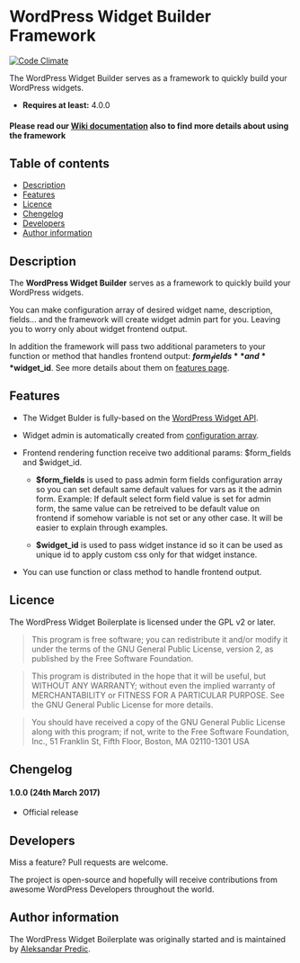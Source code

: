 # WordPress Widget Builder Framework

[![Code Climate](https://codeclimate.com/github/AleksandarPredic/WordPress-Widget-Builder/badges/gpa.svg)](https://codeclimate.com/github/AleksandarPredic/WordPress-Widget-Builder)

The WordPress Widget Builder serves as a framework to quickly build your WordPress widgets.

* **Requires at least:** 4.0.0 

#### Please read our [Wiki documentation](https://github.com/AleksandarPredic/WordPress-Widget-Builder/wiki) also to find more details about using the framework

## Table of contents

* [Description](#description)
* [Features](#features)
* [Licence](#licence)
* [Chengelog](#chengelog)
* [Developers](#developers)
* [Author information](#author-information)


## Description

The **WordPress Widget Builder** serves as a framework to quickly build your WordPress widgets.

You can make configuration array of desired widget name, description, fields... and the framework will create widget admin part for you. Leaving you to worry only about widget frontend output. 

In addition the framework will pass two additional parameters to your function or method that handles frontend output: **$form_fields** and **$widget_id**. See more details about them on [features page](https://github.com/AleksandarPredic/WordPress-Widget-Builder/wiki/Features).


## Features

* The Widget Bulder is fully-based on the [WordPress Widget API](https://codex.wordpress.org/Widgets_API).
* Widget admin is automatically created from [configuration array](https://github.com/AleksandarPredic/WordPress-Widget-Builder/wiki/Usage).
* Frontend rendering function receive two additional params: $form_fields and $widget_id. 

    * **$form_fields** is used to pass admin form fields configuration array so you can set default same default values for vars as it the admin form. Example: If default select form field value is set for admin form, the same value can be retreived to be default value on frontend if somehow variable is not set or any other case. It will be easier to explain through examples.

    * **$widget_id** is used to pass widget instance id so it can be used as unique id to apply custom css only for that widget instance.

* You can use function or class method to handle frontend output.


## Licence

The WordPress Widget Boilerplate is licensed under the GPL v2 or later.

>This program is free software; you can redistribute it and/or modify it under the terms of the GNU General Public License, version 2, as published by the Free Software Foundation.

>This program is distributed in the hope that it will be useful, but WITHOUT ANY WARRANTY; without even the implied warranty of MERCHANTABILITY or FITNESS FOR A PARTICULAR PURPOSE. See the GNU General Public License for more details.

>You should have received a copy of the GNU General Public License along with this program; if not, write to the Free Software Foundation, Inc., 51 Franklin St, Fifth Floor, Boston, MA 02110-1301 USA


## Chengelog


#### 1.0.0 (24th March 2017)
* Official release


## Developers

Miss a feature? Pull requests are welcome.

The project is open-source and hopefully will receive contributions from awesome WordPress Developers throughout the world.


## Author information

The WordPress Widget Boilerplate was originally started and is maintained by [Aleksandar Predic](https://github.com/AleksandarPredic).
